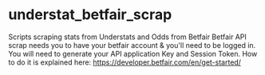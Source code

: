 # understat_betfair_scrap
Scripts scraping stats from Understats and Odds from Betfair
Betfair API scrap needs you to have your betfair account & you'll need to be logged in.
You will need to generate your API application Key and Session Token.
How to do it is explained here: https://developer.betfair.com/en/get-started/
